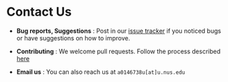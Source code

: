 # Contact Us

* **Bug reports, Suggestions** : Post in our [issue tracker](https://github.com/CS2103JAN2017-F12-B4/main/issues)
  if you noticed bugs or have suggestions on how to improve.

* **Contributing** : We welcome pull requests. Follow the process described [here](https://github.com/oss-generic/process)

* **Email us** : You can also reach us at `a0146738u[at]u.nus.edu`
